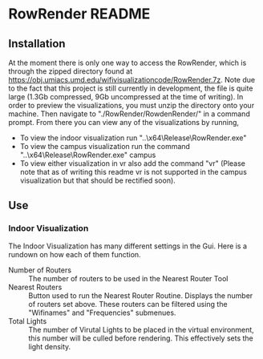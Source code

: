 # RowRender README
## Installation
At the moment there is only one way to access the RowRender, which is through the zipped directory found at https://obj.umiacs.umd.edu/wifivisualizationcode/RowRender.7z. Note due to the fact that this project is still currently in development, the file is quite large (1.3Gb compressed, 9Gb uncompressed at the time of writing). 
In order to preview the visualizations, you must unzip the directory onto your machine. Then navigate to "./RowRender/RowdenRender/" in a command prompt. From there you can view any of the visualizations by running, 

- To view the indoor visualization run "..\x64\Release\RowRender.exe"
- To view the campus visualization run the command  "..\x64\Release\RowRender.exe" campus
- To view either visualization in vr also add the command "vr" (Please note that as of writing this readme vr is not supported in the campus visualization but that should be rectified soon).

## Use
### Indoor Visualization
The Indoor Visualization has many different settings in the Gui. Here is a rundown on how each of them function.
 <dl>
<dt>Number of Routers</dt>
<dd>The number of routers to be used in the Nearest Router Tool</dd>

<dt>Nearest Routers</dt>
<dd>Button used to run the Nearest Router Routine. Displays the number of routers set above. These routers can be filtered using the "Wifinames" and "Frequencies" submenues.</dd>

<dt>Total Lights</dt>
<dd>The number of Virutal Lights to be placed in the virtual environment, this number will be culled before rendering. This effectively sets the light density.</dd>

